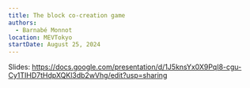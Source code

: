 ```yaml
---
title: The block co-creation game
authors:
  - Barnabé Monnot
location: MEVTokyo
startDate: August 25, 2024
---
```


Slides: <https://docs.google.com/presentation/d/1J5knsYx0X9PqI8-cgu-Cy1TIHD7tHdpXQKl3db2wVhg/edit?usp=sharing>
